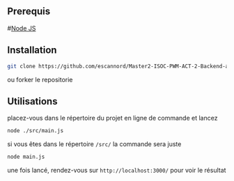 ## Prerequis

#[Node JS](https://nodejs.org/fr/download)

## Installation

```bash
git clone https://github.com/escannord/Master2-ISOC-PWM-ACT-2-Backend-api.git
```
ou forker le repositorie

## Utilisations

placez-vous dans le répertoire du projet en ligne de commande et lancez
```bash
node ./src/main.js
```
si vous êtes dans le répertoire ``/src/`` la commande sera juste
```bash
node main.js
```

une fois lancé, rendez-vous sur ``http://localhost:3000/`` pour voir le résultat
